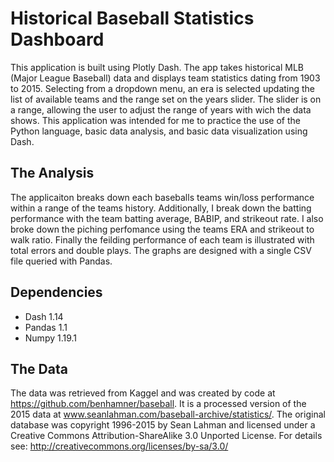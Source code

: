 # Historical Baseball Statistics Dashboard
This application is built using Plotly Dash. The app takes historical MLB (Major League Baseball) data and displays team statistics dating from 1903 to 2015. Selecting from a dropdown menu, an era is selected updating the list of available teams and the range set on the years slider. The slider is on a range, allowing the user to adjust the range of years with wich the data shows. This application was intended for me to practice the use of the Python language, basic data analysis, and basic data visualization using Dash.

## The Analysis
The applicaiton breaks down each baseballs teams win/loss performance within a range of the teams history. Additionally, I break down the batting performance with the team batting average, BABIP, and strikeout rate. I also broke down the piching perfomance using the teams ERA and strikeout to walk ratio. Finally the feilding performance of each team is illustrated with total errors and double plays. The graphs are designed with a single CSV file queried with Pandas.

## Dependencies
- Dash 1.14
- Pandas 1.1
- Numpy 1.19.1

## The Data
The data was retrieved from Kaggel and was created by code at https://github.com/benhamner/baseball. It is a processed version of the 2015 data at www.seanlahman.com/baseball-archive/statistics/. The original database was copyright 1996-2015 by Sean Lahman and licensed under a Creative Commons Attribution-ShareAlike 3.0 Unported License. For details see: http://creativecommons.org/licenses/by-sa/3.0/
